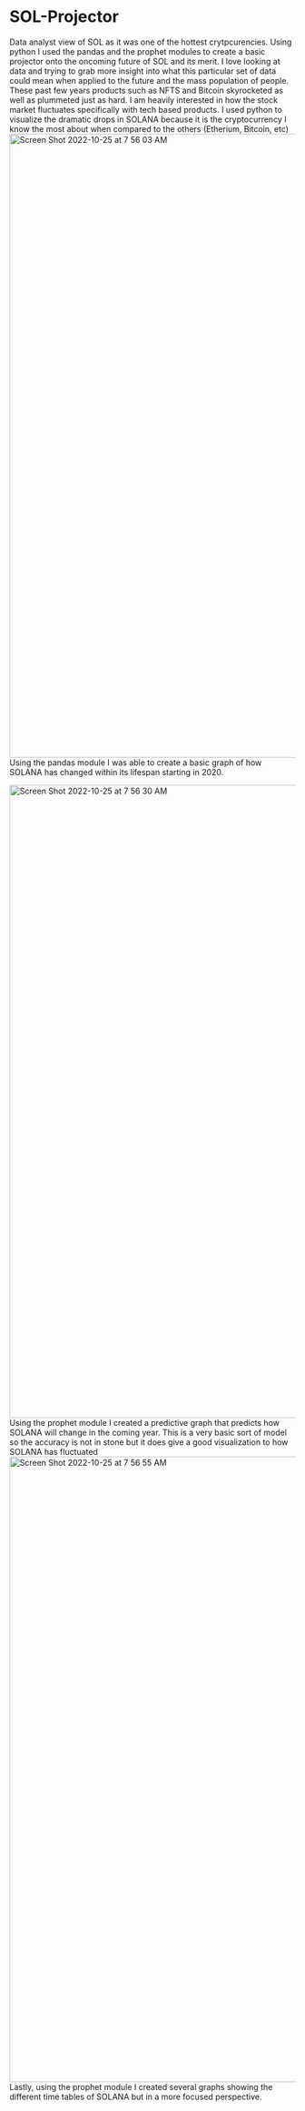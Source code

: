 # SOL-Projector
Data analyst view of SOL as it was one of the hottest crytpcurencies. Using python I used the pandas and the prophet modules to create a basic projector onto the oncoming future of SOL and its merit.
I love looking at data and trying to grab more insight into what this particular set of data could mean when applied to the future and the mass population of people.
These past few years products such as NFTS and Bitcoin skyrocketed as well as plummeted just as hard. I am heavily interested in how the stock market fluctuates specifically with tech based products.
I used python to visualize the dramatic drops in SOLANA because it is the cryptocurrency I know the most about when compared to the others (Etherium, Bitcoin, etc)
<img width="1097" alt="Screen Shot 2022-10-25 at 7 56 03 AM" src="https://user-images.githubusercontent.com/107436055/197767242-212fe481-1af6-4d59-9079-205e2046aed2.png">
Using the pandas module I was able to create a basic graph of how SOLANA has changed within its lifespan starting in 2020.

<img width="1113" alt="Screen Shot 2022-10-25 at 7 56 30 AM" src="https://user-images.githubusercontent.com/107436055/197767432-c5a72bf1-0e77-41b4-8da2-b434bc92a224.png">
Using the prophet module I created a predictive graph that predicts how SOLANA will change in the coming year. This is a very basic sort of model so the accuracy is not in stone but it does give a good visualization to how SOLANA has fluctuated

<img width="1100" alt="Screen Shot 2022-10-25 at 7 56 55 AM" src="https://user-images.githubusercontent.com/107436055/197767690-04ecaac6-c5a1-43c7-a574-8be3211aec15.png">
Lastly, using the prophet module I created several graphs showing the different time tables of SOLANA but in a more focused perspective.
